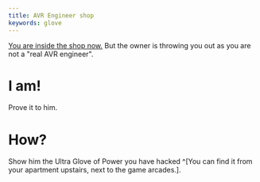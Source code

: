 ```yaml
---
title: AVR Engineer shop
keywords: glove
---
```


[You are inside the shop now.](01-bouncer.md) But the owner is throwing you out as you are not a "real AVR engineer".

# I am!
Prove it to him.

# How?
Show him the Ultra Glove of Power you have hacked ^[You can find it from your apartment upstairs, next to the game arcades.].
